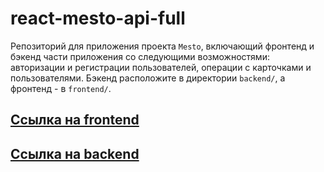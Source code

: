 # react-mesto-api-full
Репозиторий для приложения проекта `Mesto`, включающий фронтенд и бэкенд части приложения со следующими возможностями: авторизации и регистрации пользователей, операции с карточками и пользователями. Бэкенд расположите в директории `backend/`, а фронтенд - в `frontend/`. 

## [Ссылка на frontend](https://krylov.students.nomoredomains.work/)

## [Ссылка на backend](https://api.krylov.students.nomoredomains.work)  
